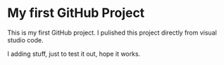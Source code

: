 # My first GitHub Project
This is my first GitHub project. I pulished this project directly from visual studio code.

I adding stuff, just to test it out, hope it works.